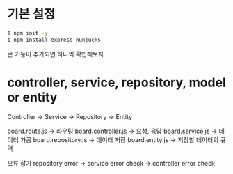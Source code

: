 # 기본 설정

```sh
$ npm init -y
$ npm install express nunjucks
```

큰 기능이 추가되면 하나씩 확인해보자

# controller, service, repository, model or entity

Controller -> Service -> Repository -> Entity

board.route.js -> 라우팅
board.controller.js -> 요청, 응답
board.service.js -> 데이터 가공
board.repository.js -> 데이터 저장
board.entity.js -> 저장할 데이터의 규격

오류 잡기
repository error -> service error check -> controller error check
